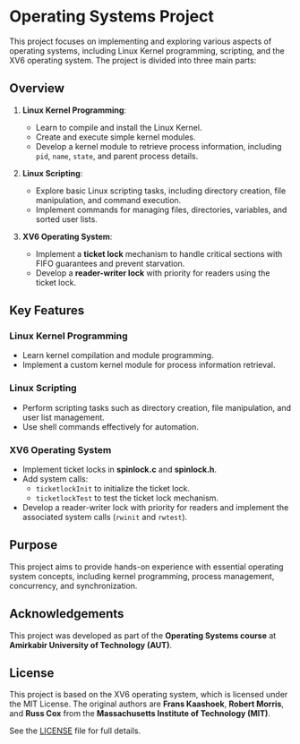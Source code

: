# Operating Systems Project  

This project focuses on implementing and exploring various aspects of operating systems, including Linux Kernel programming, scripting, and the XV6 operating system. The project is divided into three main parts:  

## Overview  
1. **Linux Kernel Programming**:  
   - Learn to compile and install the Linux Kernel.  
   - Create and execute simple kernel modules.  
   - Develop a kernel module to retrieve process information, including `pid`, `name`, `state`, and parent process details.  

2. **Linux Scripting**:  
   - Explore basic Linux scripting tasks, including directory creation, file manipulation, and command execution.  
   - Implement commands for managing files, directories, variables, and sorted user lists.  

3. **XV6 Operating System**:  
   - Implement a **ticket lock** mechanism to handle critical sections with FIFO guarantees and prevent starvation.  
   - Develop a **reader-writer lock** with priority for readers using the ticket lock.  

## Key Features  
### Linux Kernel Programming  
- Learn kernel compilation and module programming.  
- Implement a custom kernel module for process information retrieval.  

### Linux Scripting  
- Perform scripting tasks such as directory creation, file manipulation, and user list management.  
- Use shell commands effectively for automation.  

### XV6 Operating System  
- Implement ticket locks in **spinlock.c** and **spinlock.h**.  
- Add system calls:  
  - `ticketlockInit` to initialize the ticket lock.  
  - `ticketlockTest` to test the ticket lock mechanism.  
- Develop a reader-writer lock with priority for readers and implement the associated system calls (`rwinit` and `rwtest`).  

## Purpose  
This project aims to provide hands-on experience with essential operating system concepts, including kernel programming, process management, concurrency, and synchronization.

## Acknowledgements  
This project was developed as part of the **Operating Systems course** at **Amirkabir University of Technology (AUT)**.

## License  

This project is based on the XV6 operating system, which is licensed under the MIT License. The original authors are **Frans Kaashoek**, **Robert Morris**, and **Russ Cox** from the **Massachusetts Institute of Technology (MIT)**.  

See the [LICENSE](LICENSE) file for full details.  
